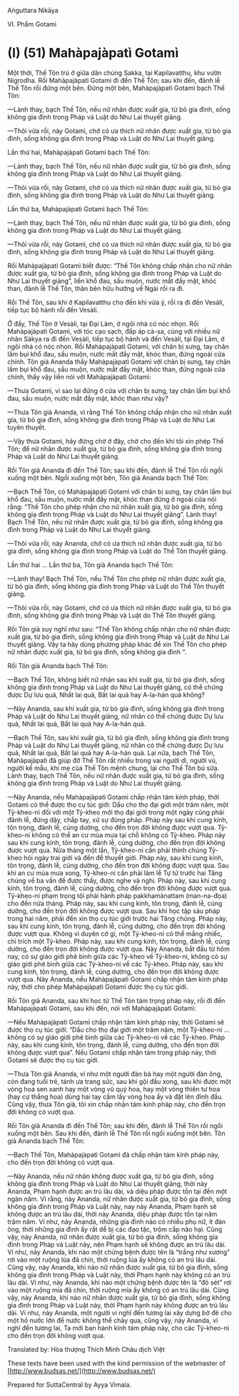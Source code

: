 Aṅguttara Nikāya

VI. Phẩm Gotamì

# (I) (51) Mahàpajàpatì Gotamì

Một thời, Thế Tôn trú ở giữa dân chúng Sakka, tại Kapilavatthu, khu vườn Nigrodha. Rồi Mahàpajàpatì Gotamì đi đến Thế Tôn; sau khi đến, đảnh lễ Thế Tôn rồi đứng một bên. Ðứng một bên, Mahàpajàpatì Gotamì bạch Thế Tôn:

—Lành thay, bạch Thế Tôn, nếu nữ nhân được xuất gia, từ bỏ gia đình, sống không gia đình trong Pháp và Luật do Như Lai thuyết giảng.

—Thôi vừa rồi, này Gotamì, chớ có ưa thích nữ nhân được xuất gia, từ bỏ gia đình, sống không gia đình trong Pháp và Luật do Như Lai thuyết giảng.

Lần thứ hai, Mahàpajàpatì Gotamì bạch Thế Tôn:

—Lành thay, bạch Thế Tôn, nếu nữ nhân được xuất gia, từ bỏ gia đình, sống không gia đình trong Pháp và Luật do Như Lai thuyết giảng.

—Thôi vừa rồi, này Gotamì, chớ có ưa thích nữ nhân được xuất gia, từ bỏ gia đình, sống không gia đình trong Pháp và Luật do Như Lai thuyết giảng.

Lần thứ ba, Mahàpajàpatì Gotamì bạch Thế Tôn:

—Lành thay, bạch Thế Tôn, nếu nữ nhân được xuất gia, từ bỏ gia đình, sống không gia đình trong Pháp và Luật do Như Lai thuyết giảng.

—Thôi vừa rồi, này Gotamì, chớ có ưa thích nữ nhân được xuất gia, từ bỏ gia đình, sống không gia đình trong Pháp và Luật do Như Lai thuyết giảng.

Rồi Mahàpajàpatì Gotamì biết được: “Thế Tôn không chấp nhận cho nữ nhân được xuất gia, từ bỏ gia đình, sống không gia đình trong Pháp và Luật do Như Lai thuyết giảng”, liền khổ đau, sầu muộn, nước mắt đầy mặt, khóc than, đảnh lễ Thế Tôn, thân bên hữu hướng về Ngài rồi ra đi.

Rồi Thế Tôn, sau khi ở Kapilavatthu cho đến khi vừa ý, rồi ra đi đến Vesàli, tiếp tục bộ hành rồi đến Vesàli.

Ở đấy, Thế Tôn ở Vesàli, tại Ðại Lâm, ở ngôi nhà có nóc nhọn. Rồi Mahàpajàpatì Gotamì, với tóc cạo sạch, đắp áp cà-sa, cùng với nhiều nữ nhân Sàkya ra đi đến Vesàli, tiếp tục bộ hành và đến Vesàli, tại Ðại Lâm, ở ngôi nhà có nóc nhọn. Rồi Mahàpajàpatì Gotamì, với chân bị sưng, tay chân lấm bụi khổ đau, sầu muộn, nước mắt đầy mặt, khóc than, đứng ngoài cửa chính. Tôn giả Ananda thấy Mahàpajàpatì Gotamì với chân bị sưng, tay chân lấm bụi khổ đau, sầu muộn, nước mắt đầy mặt, khóc than, đứng ngoài cửa chính, thấy vậy liền nói với Mahàpajàpatì Gotamì:

—Thưa Gotamì, vì sao lại đứng ở cửa với chân bị sưng, tay chân lấm bụi khổ đau, sầu muộn, nước mắt đầy mặt, khóc than như vậy?

—Thưa Tôn giả Ananda, vì rằng Thế Tôn không chấp nhận cho nữ nhân xuất gia, từ bỏ gia đình, sống không gia đình trong Pháp và Luật do Như Lai tuyên thuyết.

—Vậy thưa Gotamì, hãy đứng chờ ở đây, chờ cho đến khi tôi xin phép Thế Tôn; để nữ nhân được xuất gia, từ bỏ gia đình, sống không gia đình trong Pháp và Luật do Như Lai thuyết giảng.

Rồi Tôn giả Ananda đi đến Thế Tôn; sau khi đến, đảnh lễ Thế Tôn rồi ngồi xuống một bên. Ngồi xuống một bên, Tôn giả Ananda bạch Thế Tôn:

—Bạch Thế Tôn, có Mahàpajàpatì Gotamì với chân bị sưng, tay chân lấm bụi khổ đau, sầu muộn, nước mắt đầy mặt, khóc than đứng ở ngoài cửa nói rằng: “Thế Tôn cho phép nhận cho nữ nhân xuất gia, từ bỏ gia đình, sống không gia đình trong Pháp và Luật do Như Lai thuyết giảng”. Lành thay! Bạch Thế Tôn, nếu nữ nhân được xuất gia, từ bỏ gia đình, sống không gia đình trong Pháp và Luật do Như Lai thuyết giảng.

—Thôi vừa rồi, này Ananda, chớ có ưa thích nữ nhân được xuất gia, từ bỏ gia đình, sống không gia đình trong Pháp và Luật do Thế Tôn thuyết giảng.

Lần thứ hai ... Lần thứ ba, Tôn giả Ananda bạch Thế Tôn:

—Lành thay! Bạch Thế Tôn, nếu Thế Tôn cho phép nữ nhân được xuất gia, từ bỏ gia đình, sống không gia đình trong Pháp và Luật do Thế Tôn thuyết giảng.

—Thôi vừa rồi, này Gotamì, chớ có ưa thích nữ nhân được xuất gia, từ bỏ gia đình, sống không gia đình trong Pháp và Luật do Thế Tôn thuyết giảng.

Rồi Tôn giả suy nghĩ như sau: “Thế Tôn không chấp nhận cho nữ nhân được xuất gia, từ bỏ gia đình, sống không gia đình trong Pháp và Luật do Như Lai thuyết giảng. Vậy ta hãy dùng phương pháp khác để xin Thế Tôn cho phép nữ nhân được xuất gia, từ bỏ gia đình, sống không gia đình “.

Rồi Tôn giả Ananda bạch Thế Tôn:

—Bạch Thế Tôn, không biết nữ nhân sau khi xuất gia, từ bỏ gia đình, sống không gia đình trong Pháp và Luật do Như Lai thuyết giảng, có thể chứng được Dự lưu quả, Nhất lai quả, Bất lai quả hay A-la-hán quả không?

—Này Ananda, sau khi xuất gia, từ bỏ gia đình, sống không gia đình trong Pháp và Luật do Như Lai thuyết giảng, nữ nhân có thể chứng được Dự lưu quả, Nhất lai quả, Bất lai quả hay A-la-hán quả.

—Bạch Thế Tôn, sau khi xuất gia, từ bỏ gia đình, sống không gia đình trong Pháp và Luật do Như Lai thuyết giảng, nữ nhân có thể chứng được Dự lưu quả, Nhất lai quả, Bất lai quả hay A-la-hán quả. Lại nữa, bạch Thế Tôn, Mahàpajàpatì đã giúp đỡ Thế Tôn rất nhiều trong vai người dì, người vú, người kế mẫu, khi mẹ của Thế Tôn mệnh chung, lại cho Thế Tôn bú sữa. Lành thay, bạch Thế Tôn, nếu nữ nhân được xuất gia, từ bỏ gia đình, sống không gia đình trong Pháp và Luật do Như Lai thuyết giảng.

—Này Ananda, nếu Mahàpajàpatì Gotamì chấp nhận tám kính pháp, thời Gotamì có thể được thọ cụ túc giới: Dầu cho thọ đại giới một trăm năm, một Tỷ-kheo-ni đối với một Tỷ-kheo mới thọ đại giới trong một ngày cũng phải đảnh lễ, đứng dậy, chắp tay, xử sự đúng pháp. Pháp này sau khi cung kính, tôn trọng, đảnh lễ, cúng dường, cho đến trọn đời không được vượt qua. Tỷ-kheo-ni không có thể an cư mùa mưa tại chỗ không có Tỷ-kheo. Pháp này sau khi cung kính, tôn trọng, đảnh lễ, cúng dường, cho đến trọn đời không được vượt qua. Nửa tháng một lần, Tỷ-kheo-ni cần phải thỉnh chúng Tỷ-kheo hỏi ngày trai giới và đến để thuyết giới. Pháp này, sau khi cung kính, tôn trọng, đảnh lễ, cúng dường, cho đến trọn đời không được vượt qua. Sau khi an cư mùa mưa xong, Tỷ-kheo-ni cần phải làm lễ Tự tứ trước hai Tăng chúng về ba vấn đề được thấy, được nghe và nghi. Pháp này, sau khi cung kính, tôn trọng, đảnh lễ, cúng dường, cho đến trọn đời không được vượt qua. Tỷ-kheo-ni phạm trọng tội phải hành pháp pakkhamànattam (man-na-đọa) cho đến nửa tháng. Pháp này, sau khi cung kính, tôn trọng, đảnh lễ, cúng dường, cho đến trọn đời không được vượt qua. Sau khi học tập sáu pháp trong hai năm, phải đến xin thọ cụ túc giới trước hai Tăng chúng. Pháp này, sau khi cung kính, tôn trọng, đảnh lễ, cúng dường, cho đến trọn đời không được vượt qua. Không vì duyên cớ gì, một Tỷ-kheo-ni có thể mắng nhiếc, chỉ trích một Tỷ-kheo. Pháp này, sau khi cung kính, tôn trọng, đảnh lễ, cúng dường, cho đến trọn đời không được vượt qua. Này Ananda, bắt đầu từ hôm nay, có sự giáo giới phê bình giữa các Tỷ-kheo về Tỷ-kheo-ni, không có sự giáo giới phê bình giữa các Tỷ-kheo-ni về các Tỷ-kheo. Pháp này, sau khi cung kính, tôn trọng, đảnh lễ, cúng dường, cho đến trọn đời không được vượt qua. Này Ananda, nếu Mahàpajàpatì Gotamì chấp nhận tám kính pháp này, thời cho phép Mahàpajàpatì Gotamì được thọ cụ túc giới.

Rồi Tôn giả Ananda, sau khi học từ Thế Tôn tám trọng pháp này, rồi đi đến Mahàpajàpatì Gotamì, sau khi đến, nói với Mahàpajàpatì Gotamì:

—Nếu Mahàpajàpatì Gotamì chấp nhận tám kính pháp này, thời Gotamì sẽ được thọ cụ túc giới: “Dầu cho thọ đại giới một trăm năm, một Tỷ-kheo-ni ... không có sự giáo giới phê bình giữa các Tỷ-kheo-ni về các Tỷ-kheo. Pháp này, sau khi cung kính, tôn trọng, đảnh lễ, cúng dường, cho đến trọn đời không được vượt qua”. Nếu Gotamì chấp nhận tám trọng pháp này, thời Gotamì sẽ được thọ cụ túc giới.

—Thưa Tôn giả Ananda, ví như một người đàn bà hay một người đàn ông, còn đang tuổi trẻ, tánh ưa trang sức, sau khi gội đầu xong, sau khi được một vòng hoa sen xanh hay một vòng vũ quý hoa, hay một vòng thiên tư hoa (hay cự thắng hoa) dùng hai tay cầm lấy vòng hoa ấy và đặt lên đỉnh đầu. Cũng vậy, thưa Tôn giả, tôi xin chấp nhận tám kính pháp này, cho đến trọn đời không có vượt qua.

Rồi Tôn giả Ananda đi đến Thế Tôn; sau khi đến, đảnh lễ Thế Tôn rồi ngồi xuống một bên. Sau khi đến, đảnh lễ Thế Tôn rồi ngồi xuống một bên. Tôn giả Ananda bạch Thế Tôn:

—Bạch Thế Tôn, Mahàpajàpatì Gotamì đã chấp nhận tám kính pháp này, cho đến trọn đời không có vượt qua.

—Này Ananda, nếu nữ nhân không được xuất gia, từ bỏ gia đình, sống không gia đình trong Pháp và Luật do Như Lai thuyết giảng, thời này Ananda, Phạm hạnh được an trú lâu dài, và diệu pháp được tồn tại đến một ngàn năm. Vì rằng, này Ananda, nữ nhân được xuất gia, từ bỏ gia đình, sống không gia đình trong Pháp và Luật này, nay này Ananda, Phạm hạnh sẽ không được an trú lâu dài, thời này Ananda, diệu pháp được tồn tại năm trăm năm. Ví như, này Ananda, những gia đình nào có nhiều phụ nữ, ít đàn ông, thời những gia đình ấy rất dễ bị các đạo tặc, trộm cắp não hại. Cũng vậy, này Ananda, nữ nhân được xuất gia, từ bỏ gia đình, sống không gia đình trong Pháp và Luật này, nên Phạm hạnh sẽ không được an trú lâu dài. Ví như, này Ananda, khi nào một chứng bệnh được tên là “trắng như xương” rơi vào một ruộng lúa đã chín, thời ruộng lúa ấy không có an trú lâu dài. Cũng vậy, này Ananda, khi nào nữ nhân được xuất gia, từ bỏ gia đình, sống không gia đình trong Pháp và Luật này, thời Phạm hạnh này không có an trú lâu dài. Ví như, này Ananda, khi nào một chứng bệnh được tên là “đỏ sét” rơi vào một ruộng mía đã chín, thời ruộng mía ấy không có an trú lâu dài. Cũng vậy, này Ananda, khi nào nữ nhân được xuất gia, từ bỏ gia đình, sống không gia đình trong Pháp và Luật này, thời Phạm hạnh này không được an trú lâu dài. Ví như, này Ananda, một người vì nghĩ đến tương lai xây dựng bờ đê cho một hồ nước lớn để nước không thể chảy qua, cũng vậy, này Ananda, vì nghĩ đến tương lai, Ta mới ban hành kính tám pháp này, cho các Tỷ-kheo-ni cho đến trọn đời không vượt qua.

Translated by: Hòa thượng Thích Minh Châu dịch Việt

These texts have been used with the kind permission of the webmaster of [http://www.budsas.net/](http://www.budsas.net/)

Prepared for SuttaCentral by Ayya Vimala.
